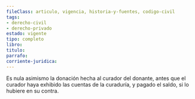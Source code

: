 ```yaml
---
fileClass: articulo, vigencia, historia-y-fuentes, codigo-civil
tags:
- derecho-civil
- derecho-privado
estado: vigente
tipo: completo
libro:
titulo:
parrafo:
corriente-juridica:
---
```

Es nula asimismo la donación hecha al curador del donante, antes que el curador haya exhibido las cuentas de la curaduría, y pagado el saldo, si lo hubiere en su contra.